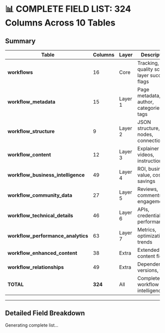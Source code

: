 # 📊 COMPLETE FIELD LIST: 324 Columns Across 10 Tables

## Summary

| Table | Columns | Layer | Description |
|-------|---------|-------|-------------|
| **workflows** | 16 | Core | Tracking, quality scores, layer success flags |
| **workflow_metadata** | 15 | Layer 1 | Page metadata, author, categories, tags |
| **workflow_structure** | 9 | Layer 2 | JSON structure, nodes, connections |
| **workflow_content** | 12 | Layer 3 | Explainer text, videos, instructions |
| **workflow_business_intelligence** | 49 | Layer 4 | ROI, business value, cost savings |
| **workflow_community_data** | 27 | Layer 5 | Reviews, comments, engagement |
| **workflow_technical_details** | 46 | Layer 6 | APIs, credentials, performance |
| **workflow_performance_analytics** | 63 | Layer 7 | Metrics, optimization, trends |
| **workflow_enhanced_content** | 38 | Extra | Extended content fields |
| **workflow_relationships** | 49 | Extra | Dependencies, versions, forks |
| **TOTAL** | **324** | All | Complete workflow intelligence |

---

## Detailed Field Breakdown

Generating complete list...







